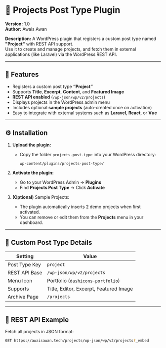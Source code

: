 # 📁 Projects Post Type Plugin

**Version:** 1.0  
**Author:** Awais Awan 

**Description:** A WordPress plugin that registers a custom post type named **"Project"** with REST API support.  
Use it to create and manage projects, and fetch them in external applications (like Laravel) via the WordPress REST API.

---

## 🚀 Features

- Registers a custom post type **“Project”**
- Supports **Title**, **Excerpt**, **Content**, and **Featured Image**
- **REST API enabled** (`/wp-json/wp/v2/projects`)
- Displays projects in the WordPress admin menu
- Includes optional **sample projects** (auto-created once on activation)
- Easy to integrate with external systems such as **Laravel**, **React**, or **Vue**

---

## ⚙️ Installation

1. **Upload the plugin:**
   - Copy the folder `projects-post-type` into your WordPress directory:
     ```
     wp-content/plugins/projects-post-type/
     ```

2. **Activate the plugin:**
   - Go to your WordPress Admin → **Plugins**
   - Find **Projects Post Type** → Click **Activate**

3. **(Optional)** Sample Projects:
   - The plugin automatically inserts 2 demo projects when first activated.
   - You can remove or edit them from the **Projects** menu in your dashboard.

---

## 🧱 Custom Post Type Details

| Setting | Value |
|----------|-------|
| Post Type Key | `project` |
| REST API Base | `/wp-json/wp/v2/projects` |
| Menu Icon | Portfolio (`dashicons-portfolio`) |
| Supports | Title, Editor, Excerpt, Featured Image |
| Archive Page | `/projects` |

---

## 🧩 REST API Example

Fetch all projects in JSON format:

```bash
GET https://awaisawan.tech/projects/wp-json/wp/v2/projects?_embed
